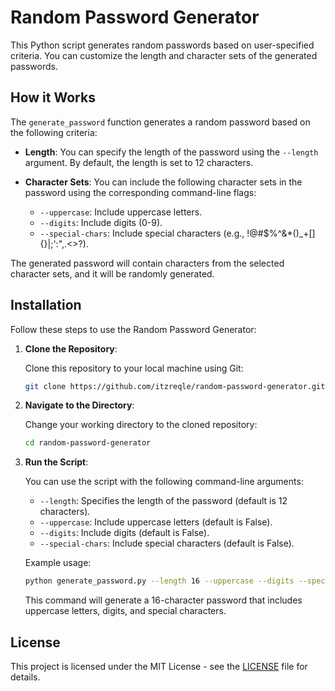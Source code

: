# Random Password Generator

This Python script generates random passwords based on user-specified criteria. You can customize the length and character sets of the generated passwords.

## How it Works

The `generate_password` function generates a random password based on the following criteria:

- **Length**: You can specify the length of the password using the `--length` argument. By default, the length is set to 12 characters.
    
- **Character Sets**: You can include the following character sets in the password using the corresponding command-line flags:
    
    - `--uppercase`: Include uppercase letters.
    - `--digits`: Include digits (0-9).
    - `--special-chars`: Include special characters (e.g., !@#$%^&*()_+[]{}|;':",.<>?).

The generated password will contain characters from the selected character sets, and it will be randomly generated.

## Installation

Follow these steps to use the Random Password Generator:

1. **Clone the Repository**:
    
    Clone this repository to your local machine using Git:
    
    ```bash
    git clone https://github.com/itzreqle/random-password-generator.git
    ```
    
2. **Navigate to the Directory**:
    
    Change your working directory to the cloned repository:
    
    ```bash
    cd random-password-generator
    ```
    
3. **Run the Script**:
    
    You can use the script with the following command-line arguments:
    
    - `--length`: Specifies the length of the password (default is 12 characters).
    - `--uppercase`: Include uppercase letters (default is False).
    - `--digits`: Include digits (default is False).
    - `--special-chars`: Include special characters (default is False).
    
    Example usage:
    
    ```bash
    python generate_password.py --length 16 --uppercase --digits --special-chars
    ```
    
    This command will generate a 16-character password that includes uppercase letters, digits, and special characters.
        

## License

This project is licensed under the MIT License - see the [LICENSE](https://chat.openai.com/LICENSE) file for details.

